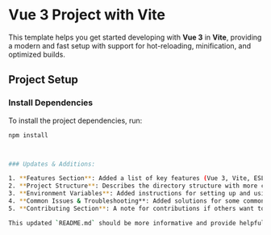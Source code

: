 # Vue 3 Project with Vite

This template helps you get started developing with **Vue 3** in **Vite**, providing a modern and fast setup with support for hot-reloading, minification, and optimized builds.

## Project Setup

### Install Dependencies

To install the project dependencies, run:

```bash
npm install



### Updates & Additions:

1. **Features Section**: Added a list of key features (Vue 3, Vite, ESLint, Vue Router, and Vuex).
2. **Project Structure**: Describes the directory structure with more clarity.
3. **Environment Variables**: Added instructions for setting up and using `.env` files.
4. **Common Issues & Troubleshooting**: Added solutions for some common issues you might encounter during development.
5. **Contributing Section**: A note for contributions if others want to help improve the project.

This updated `README.md` should be more informative and provide helpful guidance to both developers and contributors. Let me know if you'd like to make further adjustments!

